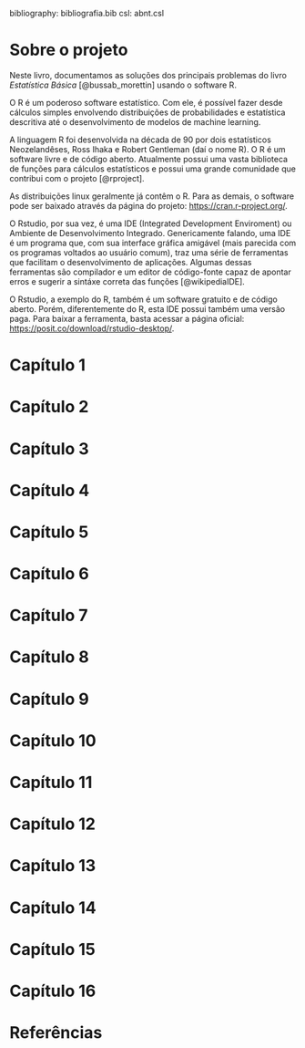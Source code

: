 bibliography: bibliografia.bib
csl: abnt.csl


# Sobre o projeto 

Neste livro, documentamos as soluções dos principais problemas do livro *Estatística Básica* [@bussab_morettin] usando o software R.

O R é um poderoso software estatístico. Com ele, é possível fazer desde cálculos simples envolvendo distribuições de probabilidades e estatística descritiva até o desenvolvimento de modelos de machine learning. 

A linguagem R foi desenvolvida na década de 90 por dois estatísticos Neozelandêses, Ross Ihaka e Robert Gentleman (daí o nome R). O R é um software livre e de código aberto. Atualmente possui uma vasta biblioteca de funções para cálculos estatísticos e possui uma grande comunidade que contribui com o projeto [@rproject].

As distribuições linux geralmente já contêm o R. Para as demais, o software pode ser baixado através da página do projeto: <https://cran.r-project.org/>.

O Rstudio, por sua vez, é uma IDE (Integrated Development Enviroment) ou Ambiente de Desenvolvimento Integrado. Genericamente falando, uma IDE é um programa que, com sua interface gráfica amigável (mais parecida com os programas voltados ao usuário comum), traz uma série de ferramentas que facilitam o desenvolvimento de aplicações. Algumas dessas ferramentas são compilador e um editor de código-fonte capaz de apontar erros e sugerir a sintáxe correta das funções [@wikipediaIDE]. 

O Rstudio, a exemplo do R, também é um software gratuito e de código aberto. Porém, diferentemente do R, esta IDE possui também uma versão paga. Para baixar a ferramenta, basta acessar a página oficial: <https://posit.co/download/rstudio-desktop/>.


# Capítulo 1


# Capítulo 2


# Capítulo 3


# Capítulo 4


# Capítulo 5


# Capítulo 6


# Capítulo 7


# Capítulo 8


# Capítulo 9


# Capítulo 10


# Capítulo 11


# Capítulo 12


# Capítulo 13


# Capítulo 14


# Capítulo 15


# Capítulo 16


# Referências